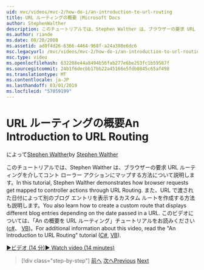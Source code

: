 ```yaml
---
uid: mvc/videos/mvc-2/how-do-i/an-introduction-to-url-routing
title: URL ルーティングの概要 |Microsoft Docs
author: StephenWalther
description: このチュートリアルでは、Stephen Walther は、ブラウザーの要求 URL ルーティングを介してコント ローラー アクションにマップする方法について説明します。 また、cust を作成する方法を学習します.
ms.author: riande
ms.date: 08/20/2008
ms.assetid: ad0f4d26-6366-4464-968f-a24a380e6dc6
msc.legacyurl: /mvc/videos/mvc-2/how-do-i/an-introduction-to-url-routing
msc.type: video
ms.openlocfilehash: 632208e44a8494b56fab277e6be253fc1b59587f
ms.sourcegitcommit: 24b1f6decbb17bb22a45166e5fdb0845c65af498
ms.translationtype: MT
ms.contentlocale: ja-JP
ms.lasthandoff: 03/01/2019
ms.locfileid: "57059199"
---
```

<a name="an-introduction-to-url-routing"></a><span data-ttu-id="a0b1f-104">URL ルーティングの概要</span><span class="sxs-lookup"><span data-stu-id="a0b1f-104">An Introduction to URL Routing</span></span>
====================
<span data-ttu-id="a0b1f-105">によって[Stephen Walther](https://github.com/StephenWalther)</span><span class="sxs-lookup"><span data-stu-id="a0b1f-105">by [Stephen Walther](https://github.com/StephenWalther)</span></span>

<span data-ttu-id="a0b1f-106">このチュートリアルでは、Stephen Walther は、ブラウザーの要求 URL ルーティングを介してコント ローラー アクションにマップする方法について説明します。</span><span class="sxs-lookup"><span data-stu-id="a0b1f-106">In this tutorial, Stephen Walther demonstrates how browser requests get mapped to controller actions through URL Routing.</span></span> <span data-ttu-id="a0b1f-107">また、URL で渡された日付によって別のブログ エントリを表示するカスタム ルートを作成する方法も説明します。</span><span class="sxs-lookup"><span data-stu-id="a0b1f-107">You also learn how to create a custom route that displays different blog entries depending on the date passed in a URL.</span></span> <span data-ttu-id="a0b1f-108">このビデオについては、「An の概要を URL ルーティング」チュートリアルをお読みください ([c#](../../../overview/older-versions-1/controllers-and-routing/asp-net-mvc-routing-overview-cs.md)、 [VB](../../../overview/older-versions-1/controllers-and-routing/asp-net-mvc-routing-overview-vb.md))。</span><span class="sxs-lookup"><span data-stu-id="a0b1f-108">For additional information about this video, read the "An Introduction to URL Routing" tutorial ([C#](../../../overview/older-versions-1/controllers-and-routing/asp-net-mvc-routing-overview-cs.md), [VB](../../../overview/older-versions-1/controllers-and-routing/asp-net-mvc-routing-overview-vb.md)).</span></span>

[<span data-ttu-id="a0b1f-109">&#9654;ビデオ (14 分)</span><span class="sxs-lookup"><span data-stu-id="a0b1f-109">&#9654; Watch video (14 minutes)</span></span>](https://channel9.msdn.com/Blogs/ASP-NET-Site-Videos/an-introduction-to-url-routing)

> [!div class="step-by-step"]
> <span data-ttu-id="a0b1f-110">[前へ](understanding-views-view-data-and-html-helpers.md)
> [次へ](preventing-javascript-injection-attacks.md)</span><span class="sxs-lookup"><span data-stu-id="a0b1f-110">[Previous](understanding-views-view-data-and-html-helpers.md)
[Next](preventing-javascript-injection-attacks.md)</span></span>
